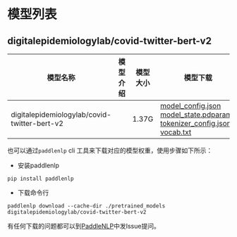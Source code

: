 #  模型列表

## digitalepidemiologylab/covid-twitter-bert-v2

| 模型名称 | 模型介绍 | 模型大小  | 模型下载 |
| --- | --- | --- | --- |
|digitalepidemiologylab/covid-twitter-bert-v2|  | 1.37G | [model_config.json](https://bj.bcebos.com/paddlenlp/models/community/digitalepidemiologylab/covid-twitter-bert-v2/model_config.json)<br>[model_state.pdparams](https://bj.bcebos.com/paddlenlp/models/community/digitalepidemiologylab/covid-twitter-bert-v2/model_state.pdparams)<br>[tokenizer_config.json](https://bj.bcebos.com/paddlenlp/models/community/digitalepidemiologylab/covid-twitter-bert-v2/tokenizer_config.json)<br>[vocab.txt](https://bj.bcebos.com/paddlenlp/models/community/digitalepidemiologylab/covid-twitter-bert-v2/vocab.txt) |

也可以通过`paddlenlp` cli 工具来下载对应的模型权重，使用步骤如下所示：

* 安装paddlenlp

```shell
pip install paddlenlp
```

* 下载命令行

```shell
paddlenlp download --cache-dir ./pretrained_models digitalepidemiologylab/covid-twitter-bert-v2
```

有任何下载的问题都可以到[PaddleNLP](https://github.com/PaddlePaddle/PaddleNLP)中发Issue提问。